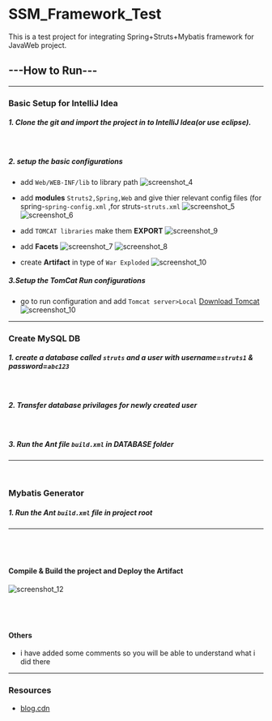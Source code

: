 # SSM_Framework_Test
This is a test project for integrating Spring+Struts+Mybatis framework for JavaWeb project. 

## ---How to Run---
------
### Basic Setup for IntelliJ Idea
##### 1. Clone the git and import the project in to IntelliJ Idea(or use eclipse).
&nbsp;
##### 2. setup the basic configurations
* add `Web/WEB-INF/lib` to library path
![screenshot_4](https://user-images.githubusercontent.com/18147085/33571605-90dc4516-d956-11e7-9c28-593adb3d0af4.jpg)

* add **modules** `Struts2,Spring,Web` and give thier relevant config files (for spring-`spring-config.xml` ,for struts-`struts.xml` 
![screenshot_5](https://user-images.githubusercontent.com/18147085/33571567-661e0e86-d956-11e7-911f-83a7a530c964.jpg)
    ![screenshot_6](https://user-images.githubusercontent.com/18147085/33571761-0fa383e6-d957-11e7-817e-464c3d536c17.jpg)

* add `TOMCAT libraries` make them **EXPORT**
 ![screenshot_9](https://user-images.githubusercontent.com/18147085/33571771-15b8faae-d957-11e7-9155-39aeefb10fce.jpg)

* add **Facets**
![screenshot_7](https://user-images.githubusercontent.com/18147085/33571763-1015c208-d957-11e7-86aa-67fe67e55c5c.jpg)
![screenshot_8](https://user-images.githubusercontent.com/18147085/33571766-12bd1e70-d957-11e7-96cd-391fa68d5578.jpg)

* create **Artifact** in type of `War Exploded`
![screenshot_10](https://user-images.githubusercontent.com/18147085/33571772-17089702-d957-11e7-885e-5bc054126ee7.jpg)


##### 3.Setup the TomCat Run configurations
* go to run configuration and add `Tomcat server>Local` 
[Download Tomcat](https://tomcat.apache.org/download-80.cgi)
![screenshot_10](https://user-images.githubusercontent.com/18147085/33572266-6db38bf6-d958-11e7-8557-05ba1acc2262.jpg)
------
### Create MySQL DB

##### 1. create a database called `struts` and a user with **username=`struts1` & password=`abc123`**
&nbsp;
##### 2. Transfer database privilages for newly created user
&nbsp;
##### 3. Run the Ant file `build.xml` in **DATABASE** folder
----
&nbsp;

### Mybatis Generator

##### 1. Run the Ant `build.xml` file in project root 
---
&nbsp;
---- 
#### Compile & Build the project and Deploy the Artifact
![screenshot_12](https://user-images.githubusercontent.com/18147085/33572759-e290dcde-d959-11e7-851f-3b521deb8564.jpg)

&nbsp;
-----
#### Others
* i have added some comments so you will be able to understand what i did there



---
### Resources
* [blog.cdn]( http://blog.csdn.net/lk7688535/article/details/51243753)
